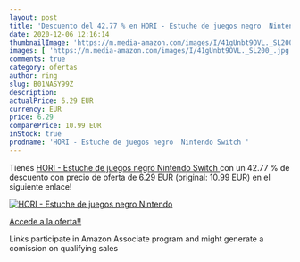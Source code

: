 ```yaml
---
layout: post
title: 'Descuento del 42.77 % en HORI - Estuche de juegos negro  Nintendo'
date: 2020-12-06 12:16:14
thumbnailImage: 'https://m.media-amazon.com/images/I/41gUnbt9OVL._SL200_.jpg'
images: [ 'https://m.media-amazon.com/images/I/41gUnbt9OVL._SL200_.jpg' ]
comments: true
category: ofertas
author: ring
slug: B01NASY99Z
description:
actualPrice: 6.29 EUR
currency: EUR
price: 6.29
comparePrice: 10.99 EUR
inStock: true
prodname: 'HORI - Estuche de juegos negro  Nintendo Switch '
---
```


Tienes [HORI - Estuche de juegos negro  Nintendo Switch ](https://www.amazon.es/dp/B01NASY99Z/?tag=tolees-21) con un 42.77 % de descuento con precio de oferta de 6.29 EUR (original: 10.99 EUR) en el siguiente enlace!

[![HORI - Estuche de juegos negro  Nintendo](https://m.media-amazon.com/images/I/41gUnbt9OVL._SL200_.jpg)](https://www.amazon.es/dp/B01NASY99Z/?tag=tolees-21)

[Accede a la oferta!!](https://www.amazon.es/dp/B01NASY99Z/?tag=tolees-21)

Links participate in Amazon Associate program and might generate a comission on qualifying sales


